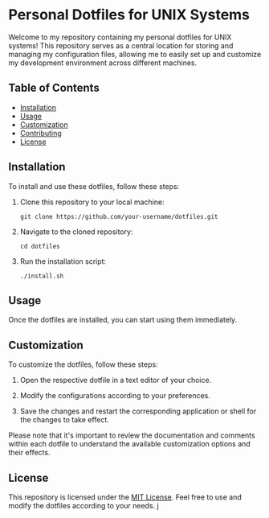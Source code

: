 # Personal Dotfiles for UNIX Systems

Welcome to my repository containing my personal dotfiles for UNIX systems! This repository serves as a central location for storing and managing my configuration files, allowing me to easily set up and customize my development environment across different machines.

## Table of Contents
- [Installation](#installation)
- [Usage](#usage)
- [Customization](#customization)
- [Contributing](#contributing)
- [License](#license)

## Installation
To install and use these dotfiles, follow these steps:

1. Clone this repository to your local machine:
    ```
    git clone https://github.com/your-username/dotfiles.git
    ```

2. Navigate to the cloned repository:
    ```
    cd dotfiles
    ```

3. Run the installation script:
    ```
    ./install.sh
    ```

## Usage
Once the dotfiles are installed, you can start using them immediately.


## Customization
To customize the dotfiles, follow these steps:

1. Open the respective dotfile in a text editor of your choice.

2. Modify the configurations according to your preferences.

3. Save the changes and restart the corresponding application or shell for the changes to take effect.

Please note that it's important to review the documentation and comments within each dotfile to understand the available customization options and their effects.

## License
This repository is licensed under the [MIT License](LICENSE). Feel free to use and modify the dotfiles according to your needs.
j